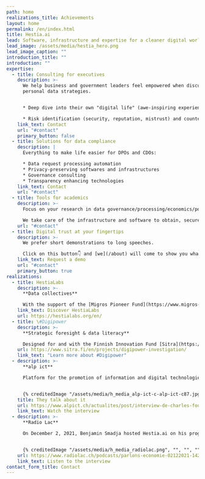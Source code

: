 ```yaml
---
path: home
realizations_title: Achievements
layout: home
permalink: /en/index.html
title: Hestia.ai
lead: Software, infrastructure and expertise for a cleaner digital world
lead_image: /assets/media/hestia_hero.png
lead_image_caption: ""
introduction_title: ""
introduction: ""
expertise:
  - title: Consulting for executives
    description: >-
      We help business and government leaders feel empowered when discussing
      personal data strategies.


      * Deep dive into their own "digital life" (awe-inspiring experience) for [corporate executives](https://drive.infomaniak.com/app/share/193995/b8bd701b-00ae-4dea-abc3-46073c0899f7) and [policy makers](https://drive.infomaniak.com/app/share/193995/768533b3-b0dd-42e6-a6ae-b0535968a75e)

      * Risk identification (security, reputation, mistrust) and countermeasures
    link_text: Contact
    url: "#contact"
    primary_button: false
  - title: Solutions for data compliance
    description: |
      Everything to make life easier for DPOs and CDOs:

      * Data request processing automation
      * Privacy-preserving softwares and infrastructures
      * Governance consulting
      * Transparency enhancing technologies
    link_text: Contact
    url: "#contact"
  - title: Tools for academics
    description: >-
      Focus on your research in data governance/processing/economics/policies...

      We take care of the infrastructure and software to obtain, secure, process and visualise the data you need with the utmost respect for those who produce it.
    url: "#contact"
  - title: Digital trust at your fingertips
    description: >-
      We prefer short demonstrations to long speeches.

      Click on this button👇 and [we](/about) will come to show you what we are made of.
    link_text: Request a demo
    url: "#contact"
    primary_button: true
realizations:
  - title: HestiaLabs
    description: >-
      **Data collectives**

      With the support of the [Migros Pioneer Fund](https://www.migros-pionierfonds.ch/en/pioneers/hestialabs), the [HestiaLabs](https://hestialabs.org/en/) project enables citizens’ data to be used for social advancements, through bottom-up collectives.
    link_text: Discover HestiaLabs
    url: https://hestialabs.org/en/
  - title: \#Digipower
    description: >-
      **Strategic foresight & data literacy**

      Designed for and with the Finnish Innovation Fund [Sitra](https://www.sitra.fi/en/), the Digipower investigation is a data literacy program for executive leaders based on the analysis of their own data. Deciphering the influence of data on the distribution of economic and political power.
    url: https://www.sitra.fi/en/projects/digipower-investigation/
    link_text: "Learn more about #Digipower"
  - description: >-
      **alp ict**

      Platform for the promotion of information and digital technologies in Western Switzerland, alp ict has taken an interest in the activities of Hestia.ai and HestiaLabs in its November 2021 video newsletter.


      {% creditedImage "/assets/media/h_media_alp-ict-c-alp-ict-c87.jpg", "", "", "" %}
    title: They talk about it
    url: https://www.alpict.ch/actualites/post/interview-de-charles-foucault-dumas-hestialabs
    link_text: Watch the interview
  - description: >-
      **Radio Lac**

      On December 2, 2021, Benjamin Smadja hosted Hestia.ai on his program Parlons économie, in partnership with the Geneva Chamber of Commerce, Industry and Services.


      {% creditedImage "/assets/media/h_media_radiolac.png", "", "", "" %}
    url: https://www.radiolac.ch/podcasts/parlons-economie-02122021-1422-143007/
    link_text: Listen to the interview
contact_form_title: Contact
---
```

